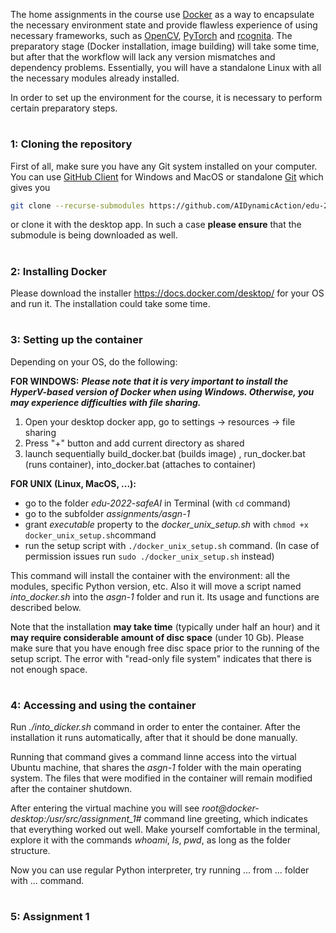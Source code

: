 The home assignments in the course use [Docker](https://www.docker.com/) as a way to encapsulate the necessary environment state and provide flawless experience of using necessary frameworks, such as [OpenCV](https://opencv.org/), [PyTorch](https://pytorch.org/) and [rcognita](https://github.com/AIDynamicAction/rcognita). The preparatory stage (Docker installation, image building) will take some time, but after that the workflow will lack any version mismatches and dependency problems. Essentially, you will have a standalone Linux with all the necessary modules already installed.

In order to set up the environment for the course, it is necessary to perform certain preparatory steps.

#

### 1: Cloning the repository
First of all,  make sure you have any Git system installed on your computer. You can use [GitHub Client](https://desktop.github.com/) for Windows and MacOS or standalone [Git](https://git-scm.com/) which gives you
```sh
git clone --recurse-submodules https://github.com/AIDynamicAction/edu-2022-safeAI.git
```
or clone it with the desktop app. In such a case **please ensure** that the submodule is being downloaded as well.

#

### 2: Installing Docker

Please download the installer https://docs.docker.com/desktop/ for your OS and run it. The installation could take some time.

#

### 3: Setting up the container

Depending on your OS, do the following:

**FOR WINDOWS:**
***Please note that it is very important to install the HyperV-based version of Docker when using Windows. Otherwise, you may experience difficulties with file sharing.***
1. Open your desktop docker app, go to settings -> resources -> file sharing 
2. Press "+" button and add current directory as shared 
3. launch sequentially build_docker.bat (builds image) , run_docker.bat (runs container), into_docker.bat (attaches to container)

**FOR UNIX (Linux, MacOS, ...):**

- go to the folder *edu-2022-safeAI* in Terminal (with ```cd``` command)
- go to the subfolder *assignments/asgn-1*
- grant *executable* property to the *docker_unix_setup.sh* with ``` chmod +x docker_unix_setup.sh ```command
- run the setup script with ```./docker_unix_setup.sh``` command. (In case of permission issues run ```sudo ./docker_unix_setup.sh``` instead)

This command will install the container with the environment: all the modules, specific Python version, etc. Also it will move a script named *into_docker.sh* into the *asgn-1* folder and run it. Its usage and functions are described below.

Note that the installation **may take time** (typically under half an hour) and it **may require considerable amount of disc space** (under 10 Gb).
Please make sure that you have enough free disc space prior to the running of the setup script. The error with "read-only file system" indicates that there is not enough space.

#

### 4: Accessing and using the container

Run *./into_dicker.sh* command in order to enter the container. After the installation it runs automatically, after that it should be done manually.

Running that command gives a command linne access into the virtual Ubuntu machine, that shares the *asgn-1* folder with the main operating system. The files that were modified in the container will remain modified after the container shutdown.

After entering the virtual machine you will see *root@docker-desktop:/usr/src/assignment_1#* command line greeting, which indicates that everything worked out well. Make yourself comfortable in the terminal, explore it with the commands *whoami*, *ls*, *pwd*, as long as the folder structure.

Now you can use regular Python interpreter, try running ... from ... folder with ... command.

#

### 5: Assignment 1
